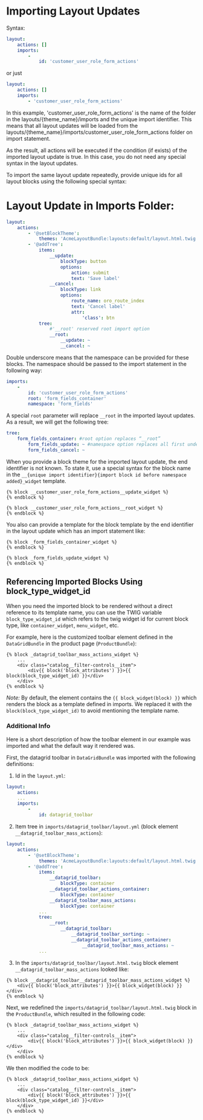 # Importing Layout Updates

Syntax:
```yaml
layout:
    actions: []
    imports:
        -
            id: 'customer_user_role_form_actions'
```
or just
```yaml
layout:
    actions: []
    imports:
        - 'customer_user_role_form_actions'
```
In this example, 'customer_user_role_form_actions' is the name of the folder in the layouts/{theme_name}/imports and the unique import identifier. This means that all layout updates will be loaded from the layouts/{theme_name}/imports/customer_user_role_form_actions folder on import statement.

As the result, all actions will be executed if the condition (if exists) of the imported layout update is true. In this case, you do not need any special syntax in the layout updates.

To import the same layout update repeatedly, provide unique ids for all layout blocks using the following special syntax:

# Layout Update in Imports Folder:

```yaml
layout:
    actions:
        - '@setBlockTheme':
            themes: 'AcmeLayoutBundle:layouts:default/layout.html.twig'
        - '@addTree':
            items:
                __update:
                    blockType: button
                    options:
                        action: submit
                        text: 'Save label'
                __cancel:
                    blockType: link
                    options:
                        route_name: oro_route_index
                        text: 'Cancel label'
                        attr:
                            'class': btn
            tree:
                #'__root' reserved root import option
                __root:
                    __update: ~
                    __cancel: ~
```

Double underscore means that the namespace can be provided for these blocks. The namespace should be passed to the import statement in the following way:

```yaml
imports:
    -
        id: 'customer_user_role_form_actions'
        root: 'form_fields_container'
        namespace: 'form_fields'
```

A special `root` parameter will replace `__root` in the imported layout updates. As a result, we will get the following tree:

```yaml
tree:
    form_fields_container: #root option replaces “__root”
        form_fields_update: ~ #namespace option replaces all first underscore of “__”
        form_fields_cancel: ~
```
When you provide a block theme for the imported layout update, the end identifier is not known. To state it, use a special syntax for the block name in the  ```__{unique import identifier}{import block id before namespace added}_widget``` template.

```twig
{% block __customer_user_role_form_actions__update_widget %}
{% endblock %}

{% block __customer_user_role_form_actions__root_widget %}
{% endblock %}
```

You also can provide a template for the block template by the end identifier in the layout update which has an import statement like:

```twig
{% block _form_fields_container_widget %}
{% endblock %}

{% block _form_fields_update_widget %}
{% endblock %}
```
## Referencing Imported Blocks Using block_type_widget_id

When you need the imported block to be rendered without a direct reference to its template name, you can use the TWIG variable `block_type_widget_id` which refers to the twig widget id for current block type, like `container_widget`, `menu_widget`, etc.

For example, here is the customized toolbar element defined in the `DataGridBundle` in the product page (`ProductBundle`): 
```twig
{% block _datagrid_toolbar_mass_actions_widget %}
	...
    <div class="catalog__filter-controls__item">
        <div{{ block('block_attributes') }}>{{ block(block_type_widget_id) }}</div>
    </div>
{% endblock %}
```
*Note:* By default, the element contains the `{{ block_widget(block) }}` which renders the block as a template defined in imports. We replaced it with the `block(block_type_widget_id)` to avoid mentioning the template name.

### Additional Info

Here is a short description of how the toolbar element in our example was imported and what the default way it rendered was.

First, the datagrid toolbar in `DataGridBundle` was imported with the following definitions:

1) Id in the `layout.yml`:
```yaml
layout:
    actions:
    ...
    imports:
        -
            id: datagrid_toolbar		
``` 
2) Item tree in `imports/datagrid_toolbar/layout.yml` (block element `__datagrid_toolbar_mass_actions`):
```yaml
layout:
    actions:
        - '@setBlockTheme':
            themes: 'AcmeLayoutBundle:layouts:default/layout.html.twig'
        - '@addTree':
            items:
                __datagrid_toolbar:
                    blockType: container
                __datagrid_toolbar_actions_container:
                    blockType: container
                __datagrid_toolbar_mass_actions:
                    blockType: container
            ...
            tree:
                __root:
                    __datagrid_toolbar:
                        __datagrid_toolbar_sorting: ~
                        __datagrid_toolbar_actions_container:
                            __datagrid_toolbar_mass_actions: ~  
            ...                                  

```
3) In the `imports/datagrid_toolbar/layout.html.twig` block element `__datagrid_toolbar_mass_actions` looked like:
```twig
{% block __datagrid_toolbar__datagrid_toolbar_mass_actions_widget %}
    <div{{ block('block_attributes') }}>{{ block_widget(block) }}</div>
{% endblock %}
```

Next, we redefined the `imports/datagrid_toolbar/layout.html.twig` block in the `ProductBundle`, which resulted in the following code:
```twig
{% block _datagrid_toolbar_mass_actions_widget %}
	...
    <div class="catalog__filter-controls__item">
        <div{{ block('block_attributes') }}>{{ block_widget(block) }}</div>
    </div>
{% endblock %}
```

We then modified the code to be:

```twig
{% block _datagrid_toolbar_mass_actions_widget %}
	...
    <div class="catalog__filter-controls__item">
        <div{{ block('block_attributes') }}>{{ block(block_type_widget_id) }}</div>
    </div>
{% endblock %}
```
